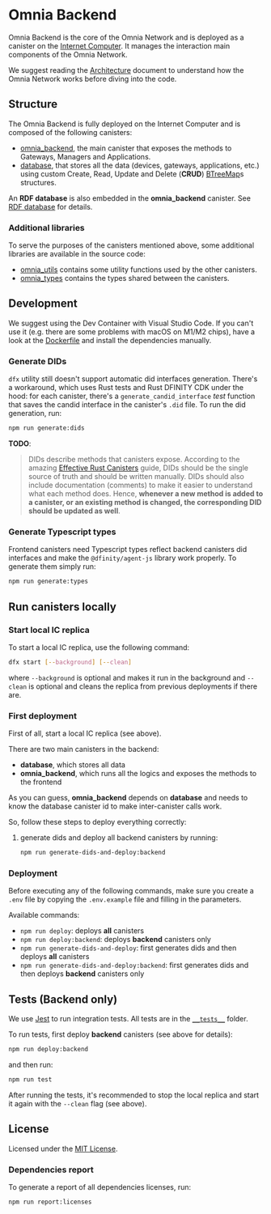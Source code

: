 # Omnia Backend
Omnia Backend is the core of the Omnia Network and is deployed as a canister on the [Internet Computer](https://internetcomputer.org). It manages the interaction main components of the Omnia Network.

We suggest reading the [Architecture](./docs/architecture.md) document to understand how the Omnia Network works before diving into the code.

## Structure
The Omnia Backend is fully deployed on the Internet Computer and is composed of the following canisters:
- [omnia_backend](./src/omnia_backend), the main canister that exposes the methods to Gateways, Managers and Applications.
- [database](./src/database), that stores all the data (devices, gateways, applications, etc.) using custom Create, Read, Update and Delete (**CRUD**) [BTreeMap](https://doc.rust-lang.org/std/collections/struct.BTreeMap.html)s structures. 

An **RDF database** is also embedded in the **omnia_backend** canister. See [RDF database](./docs/rdf-database.md) for details.

### Additional libraries
To serve the purposes of the canisters mentioned above, some additional libraries are available in the source code:
- [omnia_utils](./src/omnia_utils) contains some utility functions used by the other canisters.
- [omnia_types](./src/omnia_types) contains the types shared between the canisters.

## Development
We suggest using the Dev Container with Visual Studio Code. If you can't use it (e.g. there are some problems with macOS on M1/M2 chips), have a look at the [Dockerfile](./.devcontainer/Dockerfile) and install the dependencies manually.

### Generate DIDs
`dfx` utility still doesn't support automatic did interfaces generation. There's a workaround, which uses Rust tests and Rust DFINITY CDK under the hood: for each canister, there's a `generate_candid_interface` _test_ function that saves the candid interface in the canister's `.did` file. To run the did generation, run:
```bash
npm run generate:dids
```

**TODO**:
> DIDs describe methods that canisters expose. According to the amazing [Effective Rust Canisters](https://mmapped.blog/posts/01-effective-rust-canisters.html#canister-interfaces) guide, DIDs should be the single source of truth and should be written manually. DIDs should also include documentation (comments) to make it easier to understand what each method does. Hence, **whenever a new method is added to a canister, or an existing method is changed, the corresponding DID should be updated as well**.

### Generate Typescript types

Frontend canisters need Typescript types reflect backend canisters did interfaces and make the `@dfinity/agent-js` library work properly. To generate them simply run:
```bash
npm run generate:types
```

## Run canisters locally

### Start local IC replica

To start a local IC replica, use the following command:
```bash
dfx start [--background] [--clean]
```
where `--background` is optional and makes it run in the background and `--clean` is optional and cleans the replica from previous deployments if there are.

### First deployment

First of all, start a local IC replica (see above).

There are two main canisters in the backend:
- **database**, which stores all data
- **omnia_backend**, which runs all the logics and exposes the methods to the frontend 

As you can guess, **omnia_backend** depends on **database** and needs to know the database canister id to make inter-canister calls work.

So, follow these steps to deploy everything correctly:

1. generate dids and deploy all backend canisters by running:
    ```bash
    npm run generate-dids-and-deploy:backend
    ```

### Deployment

Before executing any of the following commands, make sure you create a `.env` file by copying the `.env.example` file and filling in the parameters.

Available commands:
- `npm run deploy`: deploys **all** canisters
- `npm run deploy:backend`: deploys **backend** canisters only
- `npm run generate-dids-and-deploy`: first generates dids and then deploys **all** canisters
- `npm run generate-dids-and-deploy:backend`: first generates dids and then deploys **backend** canisters only

## Tests (Backend only)

We use [Jest](https://jestjs.io/) to run integration tests. All tests are in the [`__tests__`](./__tests__/) folder.

To run tests, first deploy **backend** canisters (see above for details):
```bash
npm run deploy:backend
```

and then run:
```bash
npm run test
```
After running the tests, it's recommended to stop the local replica and start it again with the `--clean` flag (see above).

## License
Licensed under the [MIT License](./LICENSE).

### Dependencies report
To generate a report of all dependencies licenses, run:
```bash
npm run report:licenses
```
